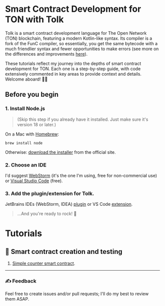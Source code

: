 # Smart Contract Development for TON with Tolk

Tolk is a smart contract development language for The Open Network (TON) blockchain, featuring a modern Kotlin-like syntax. Its compiler is a fork of the FunC compiler, so essentially, you get the same bytecode with a much friendlier syntax and fewer opportunities to make errors (see more on the differences and improvements [here](https://docs.ton.org/v3/documentation/smart-contracts/tolk/tolk-vs-func/in-detail)).

These tutorials reflect my journey into the depths of smart contract development for TON. Each one is a step-by-step guide, with code extensively commented in key areas to provide context and details. Welcome aboard! 🏴‍☠️

## Before you begin

### 1. Install Node.js

> (Skip this step if you already have it installed. Just make sure it's version 18 or later.)

On a Mac with [Homebrew](https://brew.sh):
```
brew install node
```
Otherwise: [download the installer](https://nodejs.org/en) from the official site.

### 2. Choose an IDE

I'd suggest [WebStorm](https://www.jetbrains.com/webstorm/) (it's the one I'm using, free for non-commercial use) or [Visual Studio Code](https://code.visualstudio.com) (free).

### 3. Add the plugin/extension for Tolk.

JetBrains IDEs (WebStorm, IDEA) [plugin](https://plugins.jetbrains.com/plugin/23382-ton) or VS Code [extension](https://marketplace.visualstudio.com/items?itemName=ton-core.tolk-vscode).

> ...And you're ready to rock! 🤘

# Tutorials
## 👶 Smart contract creation and testing

1. [Simple counter smart contract](./1-simple-counter/README.md).

---

### ✍️ Feedback

Feel free to create issues and/or pull requests; I'll do my best to review them ASAP.
